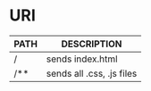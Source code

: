 # URI

| PATH					| DESCRIPTION				  					  |
| --------------------- | ----------------------------------------------- |
| /						| sends index.html								  |
| /**					| sends all .css, .js files						  |
